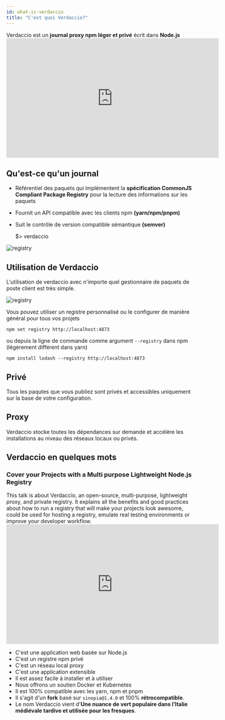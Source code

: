 ```yaml
---
id: what-is-verdaccio
title: "C'est quoi Verdaccio?"
---
```


Verdaccio est un **journal proxy npm léger et privé** écrit dans **Node.js** <iframe width="560" height="315" src="https://www.youtube.com/embed/hDIFKzmoCaA?enablejsapi=1" frameborder="0" allow="accelerometer; autoplay; encrypted-media; gyroscope; picture-in-picture" allowfullscreen mark="crwd-mark"></iframe> 

## Qu'est-ce qu'un journal

* Référentiel des paquets qui implémentent la **spécification CommonJS Compliant Package Registry** pour la lecture des informations sur les paquets
* Fournit un API compatible avec les clients npm **(yarn/npm/pnpm)**
* Suit le contrôle de version compatible sémantique **(semver)**

    $> verdaccio
    

![registry](assets/verdaccio_server.gif)

## Utilisation de Verdaccio

L'utilisation de verdaccio avec n'importe quel gestionnaire de paquets de poste client est très simple.

![registry](assets/npm_install.gif)

Vous pouvez utiliser un registre personnalisé ou le configurer de manière général pour tous vos projets

    npm set registry http://localhost:4873
    

ou depuis la ligne de commande comme argument `--registry` dans npm (légèrement différent dans yarn)

    npm install lodash --registry http://localhost:4873
    

## Privé

Tous les paqutes que vous publiez sont privés et accessibles uniquement sur la base de votre configuration.

## Proxy

Verdaccio stocke toutes les dépendances sur demande et accélère les installations au niveau des réseaux locaux ou privés.

## Verdaccio en quelques mots

### Cover your Projects with a Multi purpose Lightweight Node.js Registry

This talk is about Verdaccio, an open-source, multi-purpose, lightweight proxy, and private registry. It explains all the benefits and good practices about how to run a registry that will make your projects look awesome, could be used for hosting a registry, emulate real testing environments or improve your developer workflow. <iframe width="560" height="315" src="https://www.youtube.com/embed/oVCjDWeehAQ?enablejsapi=1" frameborder="0" allow="accelerometer; autoplay; encrypted-media; gyroscope; picture-in-picture" allowfullscreen mark="crwd-mark"></iframe> 

* C'est une application web basée sur Node.js
* C'est un registre npm privé
* C'est un réseau local proxy
* C'est une application extensible
* Il est assez facile à installer et à utiliser
* Nous offrons un soutien Docker et Kubernetes
* Il est 100% compatible avec les yarn, npm et pnpm
* Il s'agit d'un **fork** basé sur `sinopia@1.4.0` et 100% **rétrocompatible**.
* Le nom Verdaccio vient d'**Une nuance de vert populaire dans l’Italie médiévale tardive et utilisée pour les fresques**.